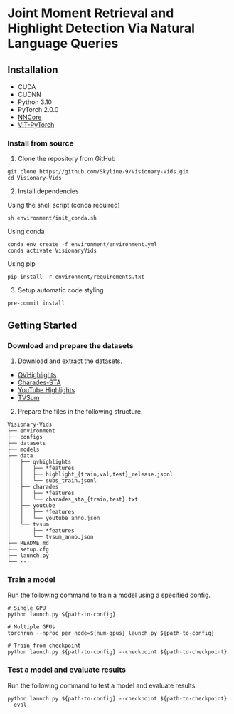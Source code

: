 # Joint Moment Retrieval and Highlight Detection Via Natural Language Queries

## Installation

 

- CUDA
- CUDNN
- Python 3.10
- PyTorch 2.0.0
- [NNCore](https://github.com/yeliudev/nncore)
- [ViT-PyTorch](https://github.com/lucidrains/vit-pytorch)


### Install from source

1. Clone the repository from GitHub

```
git clone https://github.com/Skyline-9/Visionary-Vids.git
cd Visionary-Vids
```

2. Install dependencies

Using the shell script (conda required)
```shell
sh environment/init_conda.sh
```

Using conda
```shell
conda env create -f environment/environment.yml
conda activate VisionaryVids
```

Using pip
```shell
pip install -r environment/requirements.txt
```

3. Setup automatic code styling

```shell
pre-commit install
```

## Getting Started

### Download and prepare the datasets

1. Download and extract the datasets.

- [QVHighlights](https://huggingface.co/yeliudev/UMT/resolve/main/datasets/qvhighlights-a8559488.zip)
- [Charades-STA](https://huggingface.co/yeliudev/UMT/resolve/main/datasets/charades-2c9f7bab.zip)
- [YouTube Highlights](https://huggingface.co/yeliudev/UMT/resolve/main/datasets/youtube-8a12ff08.zip)
- [TVSum](https://huggingface.co/yeliudev/UMT/resolve/main/datasets/tvsum-ec05ad4e.zip)

2. Prepare the files in the following structure.

```
Visionary-Vids
├── environment
├── configs
├── datasets
├── models
├── data
│   ├── qvhighlights
│   │   ├── *features
│   │   ├── highlight_{train,val,test}_release.jsonl
│   │   └── subs_train.jsonl
│   ├── charades
│   │   ├── *features
│   │   └── charades_sta_{train,test}.txt
│   ├── youtube
│   │   ├── *features
│   │   └── youtube_anno.json
│   └── tvsum
│       ├── *features
│       └── tvsum_anno.json
├── README.md
├── setup.cfg
├── launch.py
└── ···
```

### Train a model

Run the following command to train a model using a specified config.

```shell
# Single GPU
python launch.py ${path-to-config}

# Multiple GPUs
torchrun --nproc_per_node=${num-gpus} launch.py ${path-to-config}

# Train from checkpoint
python launch.py ${path-to-config} --checkpoint ${path-to-checkpoint}
```

### Test a model and evaluate results

Run the following command to test a model and evaluate results.

```
python launch.py ${path-to-config} --checkpoint ${path-to-checkpoint} --eval
```
